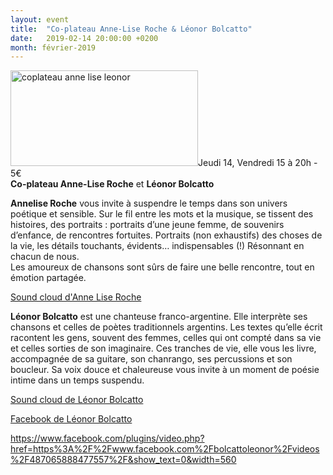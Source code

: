 ```yaml
---
layout: event
title:  "Co-plateau Anne-Lise Roche & Léonor Bolcatto"
date:   2019-02-14 20:00:00 +0200
month: février-2019
---
```

<img class=" size-medium wp-image-5635 alignleft" src="https://agendarts.files.wordpress.com/2018/10/coplateau-anne-lise-leonor.jpg?w=300" alt="coplateau anne lise leonor" width="300" height="153" />Jeudi 14, Vendredi 15 à 20h -  
5€  
**Co-plateau Anne-Lise Roche** et **Léonor Bolcatto**

**Annelise Roche** vous invite à suspendre le temps dans son univers poétique et sensible. Sur le fil entre les mots et la musique, se tissent des histoires, des portraits : portraits d’une jeune femme, de souvenirs d’enfance, de rencontres fortuites. Portraits (non exhaustifs) des choses de la vie, les détails touchants, évidents… indispensables (!) Résonnant en chacun de nous.  
Les amoureux de chansons sont sûrs de faire une belle rencontre, tout en émotion partagée.



[Sound cloud d'Anne Lise Roche](https://soundcloud.com/user-161640633)

**Léonor Bolcatto** est une chanteuse franco-argentine. Elle interprète ses chansons et celles de poètes traditionnels argentins. Les textes qu’elle écrit racontent les gens, souvent des femmes, celles qui ont compté dans sa vie et celles sorties de son imaginaire. Ces tranches de vie, elle vous les livre, accompagnée de sa guitare, son chanrango, ses percussions et son boucleur. Sa voix douce et chaleureuse vous invite à un moment de poésie intime dans un temps suspendu.

[Sound cloud de Léonor Bolcatto](https://soundcloud.com/user-575950274-474238443)

[Facebook de Léonor Bolcatto](https://www.facebook.com/bolcattoleonor/)

<https://www.facebook.com/plugins/video.php?href=https%3A%2F%2Fwww.facebook.com%2Fbolcattoleonor%2Fvideos%2F487065888477557%2F&show_text=0&width=560>
